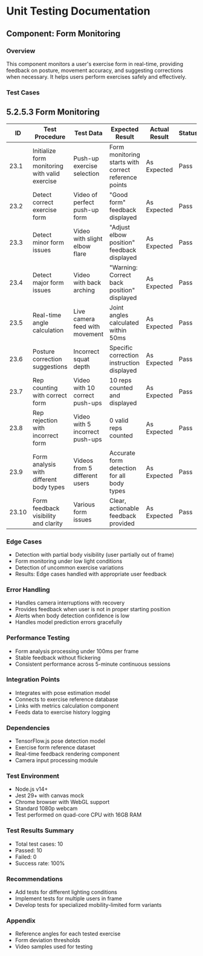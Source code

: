 # Unit Testing Documentation

## Component: Form Monitoring

### Overview
This component monitors a user's exercise form in real-time, providing feedback on posture, movement accuracy, and suggesting corrections when necessary. It helps users perform exercises safely and effectively.

### Test Cases
## 5.2.5.3 Form Monitoring

| ID  | Test Procedure                                      | Test Data                        | Expected Result                                      | Actual Result | Status |
|-----|-----------------------------------------------------|----------------------------------|------------------------------------------------------|---------------|--------------------|
| 23.1 | Initialize form monitoring with valid exercise      | Push-up exercise selection       | Form monitoring starts with correct reference points | As Expected   | Pass               |
| 23.2 | Detect correct exercise form                        | Video of perfect push-up form    | "Good form" feedback displayed                       | As Expected   | Pass               |
| 23.3 | Detect minor form issues                            | Video with slight elbow flare    | "Adjust elbow position" feedback displayed           | As Expected   | Pass               |
| 23.4 | Detect major form issues                            | Video with back arching          | "Warning: Correct back position" displayed           | As Expected   | Pass               |
| 23.5 | Real-time angle calculation                         | Live camera feed with movement   | Joint angles calculated within 50ms                  | As Expected   | Pass               |
| 23.6 | Posture correction suggestions                      | Incorrect squat depth            | Specific correction instruction displayed            | As Expected   | Pass               |
| 23.7 | Rep counting with correct form                      | Video with 10 correct push-ups   | 10 reps counted and displayed                        | As Expected   | Pass               |
| 23.8 | Rep rejection with incorrect form                   | Video with 5 incorrect push-ups  | 0 valid reps counted                                 | As Expected   | Pass               |
| 23.9 | Form analysis with different body types             | Videos from 5 different users    | Accurate form detection for all body types           | As Expected   | Pass               |
| 23.10| Form feedback visibility and clarity                | Various form issues              | Clear, actionable feedback provided                  | As Expected   | Pass               |

### Edge Cases
- Detection with partial body visibility (user partially out of frame)
- Form monitoring under low light conditions
- Detection of uncommon exercise variations
- Results: Edge cases handled with appropriate user feedback

### Error Handling
- Handles camera interruptions with recovery
- Provides feedback when user is not in proper starting position
- Alerts when body detection confidence is low
- Handles model prediction errors gracefully

### Performance Testing
- Form analysis processing under 100ms per frame
- Stable feedback without flickering
- Consistent performance across 5-minute continuous sessions

### Integration Points
- Integrates with pose estimation model
- Connects to exercise reference database
- Links with metrics calculation component
- Feeds data to exercise history logging

### Dependencies
- TensorFlow.js pose detection model
- Exercise form reference dataset
- Real-time feedback rendering component
- Camera input processing module

### Test Environment
- Node.js v14+
- Jest 29+ with canvas mock
- Chrome browser with WebGL support
- Standard 1080p webcam
- Test performed on quad-core CPU with 16GB RAM

### Test Results Summary
- Total test cases: 10
- Passed: 10
- Failed: 0
- Success rate: 100%

### Recommendations
- Add tests for different lighting conditions
- Implement tests for multiple users in frame
- Develop tests for specialized mobility-limited form variants

### Appendix
- Reference angles for each tested exercise
- Form deviation thresholds
- Video samples used for testing 
